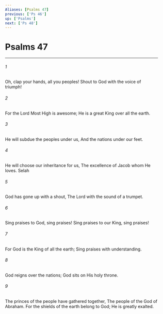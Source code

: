 ```yaml
---
Aliases: [Psalms 47]
previous: ['Ps 46']
up: ['Psalms']
next: ['Ps 48']
---
```

# Psalms 47

***


###### 1 
Oh, clap your hands, all you peoples! Shout to God with the voice of triumph! 

###### 2 
For the Lord Most High is awesome; He is a great King over all the earth. 

###### 3 
He will subdue the peoples under us, And the nations under our feet. 

###### 4 
He will choose our inheritance for us, The excellence of Jacob whom He loves. Selah 

###### 5 
God has gone up with a shout, The Lord with the sound of a trumpet. 

###### 6 
Sing praises to God, sing praises! Sing praises to our King, sing praises! 

###### 7 
For God is the King of all the earth; Sing praises with understanding. 

###### 8 
God reigns over the nations; God sits on His holy throne. 

###### 9 
The princes of the people have gathered together, The people of the God of Abraham. For the shields of the earth belong to God; He is greatly exalted.
